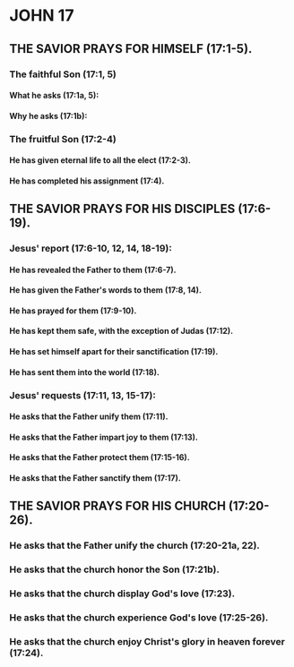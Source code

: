 ---
---
# JOHN 17
## THE SAVIOR PRAYS FOR HIMSELF (17:1-5). 
###  The faithful Son (17:1, 5) 
####  What he asks (17:1a, 5): 
####  Why he asks (17:1b): 
###  The fruitful Son (17:2-4) 
####  He has given eternal life to all the elect (17:2-3). 
####  He has completed his assignment (17:4). 
## THE SAVIOR PRAYS FOR HIS DISCIPLES (17:6-19). 
###  Jesus\' report (17:6-10, 12, 14, 18-19): 
####  He has revealed the Father to them (17:6-7). 
####  He has given the Father\'s words to them (17:8, 14). 
####  He has prayed for them (17:9-10). 
####  He has kept them safe, with the exception of Judas (17:12). 
####  He has set himself apart for their sanctification (17:19). 
####  He has sent them into the world (17:18). 
###  Jesus\' requests (17:11, 13, 15-17): 
####  He asks that the Father unify them (17:11). 
####  He asks that the Father impart joy to them (17:13). 
####  He asks that the Father protect them (17:15-16). 
####  He asks that the Father sanctify them (17:17). 
## THE SAVIOR PRAYS FOR HIS CHURCH (17:20-26). 
###  He asks that the Father unify the church (17:20-21a, 22). 
###  He asks that the church honor the Son (17:21b). 
###  He asks that the church display God\'s love (17:23). 
###  He asks that the church experience God\'s love (17:25-26). 
###  He asks that the church enjoy Christ\'s glory in heaven forever (17:24). 
